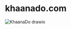 # khaanado.com
![KhaanaDo drawio](https://user-images.githubusercontent.com/79051850/231338748-ae3283e9-3c45-43a0-b276-b10d3a00a3a5.png)
